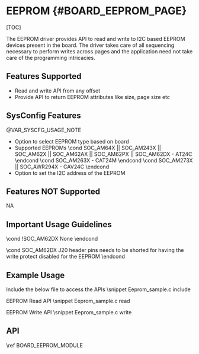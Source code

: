 # EEPROM {#BOARD_EEPROM_PAGE}

[TOC]

The EEPROM driver provides API to read and write to I2C based EEPROM devices present in the board.
The driver takes care of all sequencing necessary to perform writes across pages and
the application need not take care of the programming intricacies.

## Features Supported

- Read and write API from any offset
- Provide API to return EEPROM attributes like size, page size etc

## SysConfig Features

@VAR_SYSCFG_USAGE_NOTE

- Option to select EEPROM type based on board
- Supported EEPROMs
\cond SOC_AM64X || SOC_AM243X || SOC_AM62X || SOC_AM62AX || SOC_AM62PX || SOC_AM62DX
        - AT24C
\endcond
\cond SOC_AM263X
        - CAT24M
\endcond
\cond SOC_AM273X || SOC_AWR294X
        - CAV24C
\endcond
- Option to set the I2C address of the EEPROM

## Features NOT Supported

NA

## Important Usage Guidelines

\cond !SOC_AM62DX
None
\endcond

\cond SOC_AM62DX
J20 header pins needs to be shorted for having the write protect disabled for the EEPROM
\endcond

## Example Usage

Include the below file to access the APIs
\snippet Eeprom_sample.c include

EEPROM Read API
\snippet Eeprom_sample.c read

EEPROM Write API
\snippet Eeprom_sample.c write

## API

\ref BOARD_EEPROM_MODULE

